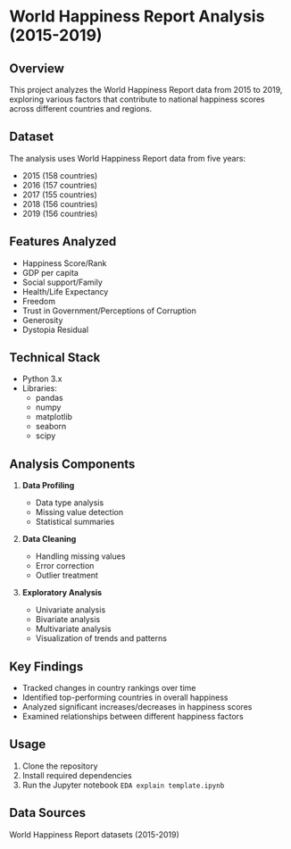 # World Happiness Report Analysis (2015-2019)

## Overview
This project analyzes the World Happiness Report data from 2015 to 2019, exploring various factors that contribute to national happiness scores across different countries and regions.

## Dataset
The analysis uses World Happiness Report data from five years:
- 2015 (158 countries)
- 2016 (157 countries)
- 2017 (155 countries)
- 2018 (156 countries)
- 2019 (156 countries)

## Features Analyzed
- Happiness Score/Rank
- GDP per capita
- Social support/Family
- Health/Life Expectancy
- Freedom
- Trust in Government/Perceptions of Corruption
- Generosity
- Dystopia Residual

## Technical Stack
- Python 3.x
- Libraries:
  - pandas
  - numpy
  - matplotlib
  - seaborn
  - scipy

## Analysis Components
1. **Data Profiling**
   - Data type analysis
   - Missing value detection
   - Statistical summaries

2. **Data Cleaning**
   - Handling missing values
   - Error correction
   - Outlier treatment

3. **Exploratory Analysis**
   - Univariate analysis
   - Bivariate analysis
   - Multivariate analysis
   - Visualization of trends and patterns

## Key Findings
- Tracked changes in country rankings over time
- Identified top-performing countries in overall happiness
- Analyzed significant increases/decreases in happiness scores
- Examined relationships between different happiness factors

## Usage
1. Clone the repository
2. Install required dependencies
3. Run the Jupyter notebook `EDA explain template.ipynb`

## Data Sources
World Happiness Report datasets (2015-2019)

